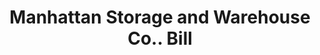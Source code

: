 ---
doi: 10.7916/D8R79SC4
date_other: '1892'
date_other_textual: '1892'
form: printed ephemera
genre:
- Invoices
name:
- Manhattan Storage and Warehouse Co.
object_in_context_url: https://biggert.cul.columbia.edu/items/view/ave_biggert_01061
subject_hierarchical_geographic:
- New York, New York, United States
subject_name:
- Manhattan Storage and Warehouse Co.
title: Manhattan Storage and Warehouse Co.. Bill
sort_title: Manhattan Storage and Warehouse Co.. Bill
call_number: ave_biggert_01061
coordinates:
- 40.71277777777778,-74.00583333333333
pid: ave_biggert_01061
identifiers: ave_biggert_01061
thumbnail: https://derivativo-3.library.columbia.edu/iiif/2/ldpd:344332/full/!256,256/0/native.jpg
permalink: "/items/ave_biggert_01061/"
layout: iiif-image-page
---